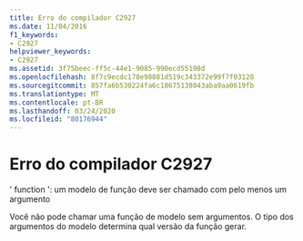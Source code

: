 ```yaml
---
title: Erro do compilador C2927
ms.date: 11/04/2016
f1_keywords:
- C2927
helpviewer_keywords:
- C2927
ms.assetid: 3f75beec-ff5c-44e1-9085-990ecd55198d
ms.openlocfilehash: 8f7c9ecdc178e98881d519c343372e99f7f03128
ms.sourcegitcommit: 857fa6b530224fa6c18675138043aba9aa0619fb
ms.translationtype: MT
ms.contentlocale: pt-BR
ms.lasthandoff: 03/24/2020
ms.locfileid: "80176944"
---
```

# <a name="compiler-error-c2927"></a>Erro do compilador C2927

' function ': um modelo de função deve ser chamado com pelo menos um argumento

Você não pode chamar uma função de modelo sem argumentos. O tipo dos argumentos do modelo determina qual versão da função gerar.

